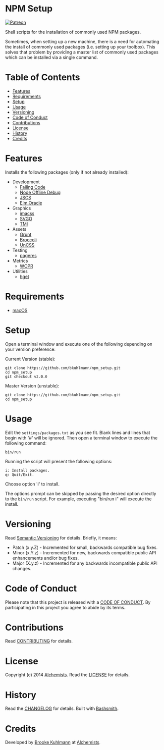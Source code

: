 # NPM Setup

[![Patreon](https://img.shields.io/badge/patreon-donate-brightgreen.svg)](https://www.patreon.com/bkuhlmann)

Shell scripts for the installation of commonly used NPM packages.

Sometimes, when setting up a new machine, there is a need for automating the install of commonly
used packages (i.e. setting up your toolbox). This solves that problem by providing a master list of
commonly used packages which can be installed via a single command.

<!-- Tocer[start]: Auto-generated, don't remove. -->

# Table of Contents

- [Features](#features)
- [Requirements](#requirements)
- [Setup](#setup)
- [Usage](#usage)
- [Versioning](#versioning)
- [Code of Conduct](#code-of-conduct)
- [Contributions](#contributions)
- [License](#license)
- [History](#history)
- [Credits](#credits)

<!-- Tocer[finish]: Auto-generated, don't remove. -->

# Features

Installs the following packages (only if not already installed):

- Development
    - [Failing Code](https://www.npmjs.org/package/failing-code)
    - [Node Offline Debug](https://github.com/HPSoftware/node-offline-debug)
    - [JSCS](http://jscs.info)
    - [Elm Oracle](https://github.com/ElmCast/elm-oracle)
- Graphics
    - [imacss](https://github.com/akoenig/imacss)
    - [SVGO](https://github.com/svg/svgo)
    - [TMI](https://github.com/addyosmani/tmi)
- Assets
    - [Grunt](http://gruntjs.com)
    - [Broccoli](https://github.com/joliss/broccoli)
    - [UnCSS](https://github.com/giakki/uncss)
- Testing
    - [pageres](https://github.com/sindresorhus/pageres)
- Metrics
    - [WOPR](https://github.com/yaronn/wopr)
- Utilities
    - [hget](https://github.com/bevacqua/hget)

# Requirements

- [macOS](https://github.com/bkuhlmann/osx)

# Setup

Open a terminal window and execute one of the following depending on your version preference:

Current Version (stable):

    git clone https://github.com/bkuhlmann/npm_setup.git
    cd npm_setup
    git checkout v2.0.0

Master Version (unstable):

    git clone https://github.com/bkuhlmann/npm_setup.git
    cd npm_setup

# Usage

Edit the `settings/packages.txt` as you see fit. Blank lines and lines that begin with '#' will be
ignored. Then open a terminal window to execute the following command:

    bin/run

Running the script will present the following options:

    i: Install packages.
    q: Quit/Exit.

Choose option 'i' to install.

The options prompt can be skipped by passing the desired option directly to the `bin/run` script.
For example, executing "bin/run i" will execute the install.

# Versioning

Read [Semantic Versioning](http://semver.org) for details. Briefly, it means:

- Patch (x.y.Z) - Incremented for small, backwards compatible bug fixes.
- Minor (x.Y.z) - Incremented for new, backwards compatible public API enhancements and/or bug fixes.
- Major (X.y.z) - Incremented for any backwards incompatible public API changes.

# Code of Conduct

Please note that this project is released with a [CODE OF CONDUCT](CODE_OF_CONDUCT.md). By
participating in this project you agree to abide by its terms.

# Contributions

Read [CONTRIBUTING](CONTRIBUTING.md) for details.

# License

Copyright (c) 2014 [Alchemists](https://www.alchemists.io).
Read the [LICENSE](LICENSE.md) for details.

# History

Read the [CHANGELOG](CHANGELOG.md) for details.
Built with [Bashsmith](https://github.com/bkuhlmann/bashsmith).

# Credits

Developed by [Brooke Kuhlmann](https://www.alchemists.io) at
[Alchemists](https://www.alchemists.io).
